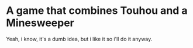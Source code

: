 # A game that combines Touhou and a Minesweeper

Yeah, i know, it's a dumb idea, but i like it so i'll do it anyway.
